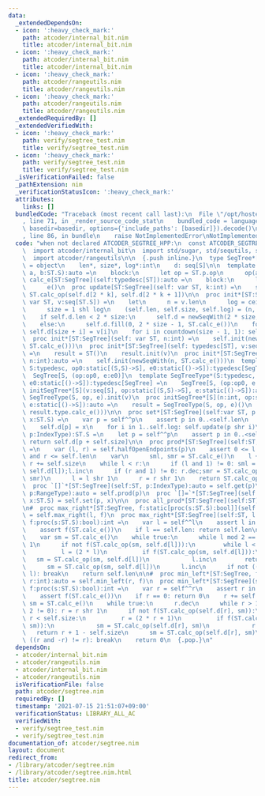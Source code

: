 ```yaml
---
data:
  _extendedDependsOn:
  - icon: ':heavy_check_mark:'
    path: atcoder/internal_bit.nim
    title: atcoder/internal_bit.nim
  - icon: ':heavy_check_mark:'
    path: atcoder/internal_bit.nim
    title: atcoder/internal_bit.nim
  - icon: ':heavy_check_mark:'
    path: atcoder/rangeutils.nim
    title: atcoder/rangeutils.nim
  - icon: ':heavy_check_mark:'
    path: atcoder/rangeutils.nim
    title: atcoder/rangeutils.nim
  _extendedRequiredBy: []
  _extendedVerifiedWith:
  - icon: ':heavy_check_mark:'
    path: verify/segtree_test.nim
    title: verify/segtree_test.nim
  - icon: ':heavy_check_mark:'
    path: verify/segtree_test.nim
    title: verify/segtree_test.nim
  _isVerificationFailed: false
  _pathExtension: nim
  _verificationStatusIcon: ':heavy_check_mark:'
  attributes:
    links: []
  bundledCode: "Traceback (most recent call last):\n  File \"/opt/hostedtoolcache/Python/3.10.1/x64/lib/python3.10/site-packages/onlinejudge_verify/documentation/build.py\"\
    , line 71, in _render_source_code_stat\n    bundled_code = language.bundle(stat.path,\
    \ basedir=basedir, options={'include_paths': [basedir]}).decode()\n  File \"/opt/hostedtoolcache/Python/3.10.1/x64/lib/python3.10/site-packages/onlinejudge_verify/languages/nim.py\"\
    , line 86, in bundle\n    raise NotImplementedError\nNotImplementedError\n"
  code: "when not declared ATCODER_SEGTREE_HPP:\n  const ATCODER_SEGTREE_HPP* = 1\n\
    \  import atcoder/internal_bit\n  import std/sugar, std/sequtils, std/algorithm\n\
    \  import atcoder/rangeutils\n\n  {.push inline.}\n  type SegTree*[S; p:static[tuple]]\
    \ = object\n    len*, size*, log*:int\n    d: seq[S]\n\n  template calc_op[ST:SegTree](self:typedesc[ST],\
    \ a, b:ST.S):auto =\n    block:\n      let op = ST.p.op\n      op(a, b)\n  template\
    \ calc_e[ST:SegTree](self:typedesc[ST]):auto =\n    block:\n      let e = ST.p.e\n\
    \      e()\n  proc update[ST:SegTree](self: var ST, k:int) =\n    self.d[k] =\
    \ ST.calc_op(self.d[2 * k], self.d[2 * k + 1])\n\n  proc init*[ST:SegTree](self:\
    \ var ST, v:seq[ST.S]) =\n    let\n      n = v.len\n      log = ceil_pow2(n)\n\
    \      size = 1 shl log\n    (self.len, self.size, self.log) = (n, size, log)\n\
    \    if self.d.len < 2 * size:\n      self.d = newSeqWith(2 * size, ST.calc_e())\n\
    \    else:\n      self.d.fill(0, 2 * size - 1, ST.calc_e())\n    for i in 0..<n:\
    \ self.d[size + i] = v[i]\n    for i in countdown(size - 1, 1): self.update(i)\n\
    \  proc init*[ST:SegTree](self: var ST, n:int) =\n    self.init(newSeqWith(n,\
    \ ST.calc_e()))\n  proc init*[ST:SegTree](self: typedesc[ST], v:seq[ST.S]):auto\
    \ =\n    result = ST()\n    result.init(v)\n  proc init*[ST:SegTree](self: typedesc[ST],\
    \ n:int):auto =\n    self.init(newSeqWith(n, ST.calc_e()))\n  template getType*(ST:typedesc[SegTree],\
    \ S:typedesc, op0:static[(S,S)->S], e0:static[()->S]):typedesc[SegTree] =\n  \
    \  SegTree[S, (op:op0, e:e0)]\n  template SegTreeType*(S:typedesc, op0:static[(S,S)->S],\
    \ e0:static[()->S]):typedesc[SegTree] =\n    SegTree[S, (op:op0, e:e0)]\n  proc\
    \ initSegTree*[S](v:seq[S], op:static[(S,S)->S], e:static[()->S]):auto =\n   \
    \ SegTreeType(S, op, e).init(v)\n  proc initSegTree*[S](n:int, op:static[(S,S)->S],\
    \ e:static[()->S]):auto =\n    result = SegTreeType(S, op, e)()\n    result.init(newSeqWith(n,\
    \ result.type.calc_e()))\n\n  proc set*[ST:SegTree](self:var ST, p:IndexType,\
    \ x:ST.S) =\n    var p = self^^p\n    assert p in 0..<self.len\n    p += self.size\n\
    \    self.d[p] = x\n    for i in 1..self.log: self.update(p shr i)\n\n  proc get*[ST:SegTree](self:ST,\
    \ p:IndexType):ST.S =\n    let p = self^^p\n    assert p in 0..<self.len\n   \
    \ return self.d[p + self.size]\n\n  proc prod*[ST:SegTree](self:ST, p:RangeType):ST.S\
    \ =\n    var (l, r) = self.halfOpenEndpoints(p)\n    assert 0 <= l and l <= r\
    \ and r <= self.len\n    var\n      sml, smr = ST.calc_e()\n    l += self.size;\
    \ r += self.size\n    while l < r:\n      if (l and 1) != 0: sml = ST.calc_op(sml,\
    \ self.d[l]);l.inc\n      if (r and 1) != 0: r.dec;smr = ST.calc_op(self.d[r],\
    \ smr)\n      l = l shr 1\n      r = r shr 1\n    return ST.calc_op(sml, smr)\n\
    \  proc `[]`*[ST:SegTree](self:ST, p:IndexType):auto = self.get(p)\n  proc `[]`*[ST:SegTree](self:ST,\
    \ p:RangeType):auto = self.prod(p)\n  proc `[]=`*[ST:SegTree](self:var ST, p:IndexType,\
    \ x:ST.S) = self.set(p, x)\n\n  proc all_prod*[ST:SegTree](self:ST):ST.S = self.d[1]\n\
    \n#  proc max_right*[ST:SegTree, f:static[proc(s:ST.S):bool]](self:ST, l:int):auto\
    \ = self.max_right(l, f)\n  proc max_right*[ST:SegTree](self:ST, l:IndexType,\
    \ f:proc(s:ST.S):bool):int =\n    var l = self^^l\n    assert l in 0..self.len\n\
    \    assert f(ST.calc_e())\n    if l == self.len: return self.len\n    l += self.size\n\
    \    var sm = ST.calc_e()\n    while true:\n      while l mod 2 == 0: l = l shr\
    \ 1\n      if not f(ST.calc_op(sm, self.d[l])):\n        while l < self.size:\n\
    \          l = (2 * l)\n          if f(ST.calc_op(sm, self.d[l])):\n         \
    \   sm = ST.calc_op(sm, self.d[l])\n            l.inc\n        return l - self.size\n\
    \      sm = ST.calc_op(sm, self.d[l])\n      l.inc\n      if not ((l and -l) !=\
    \ l): break\n    return self.len\n\n#  proc min_left*[ST:SegTree, f:static[proc(s:ST.S):bool]](self:ST,\
    \ r:int):auto = self.min_left(r, f)\n  proc min_left*[ST:SegTree](self:ST, r:IndexType,\
    \ f:proc(s:ST.S):bool):int =\n    var r = self^^r\n    assert r in 0..self.len\n\
    \    assert f(ST.calc_e())\n    if r == 0: return 0\n    r += self.size\n    var\
    \ sm = ST.calc_e()\n    while true:\n      r.dec\n      while r > 1 and (r mod\
    \ 2 != 0): r = r shr 1\n      if not f(ST.calc_op(self.d[r], sm)):\n        while\
    \ r < self.size:\n          r = (2 * r + 1)\n          if f(ST.calc_op(self.d[r],\
    \ sm)):\n            sm = ST.calc_op(self.d[r], sm)\n            r.dec\n     \
    \   return r + 1 - self.size\n      sm = ST.calc_op(self.d[r], sm)\n      if not\
    \ ((r and -r) != r): break\n    return 0\n  {.pop.}\n"
  dependsOn:
  - atcoder/internal_bit.nim
  - atcoder/rangeutils.nim
  - atcoder/internal_bit.nim
  - atcoder/rangeutils.nim
  isVerificationFile: false
  path: atcoder/segtree.nim
  requiredBy: []
  timestamp: '2021-07-15 21:51:07+09:00'
  verificationStatus: LIBRARY_ALL_AC
  verifiedWith:
  - verify/segtree_test.nim
  - verify/segtree_test.nim
documentation_of: atcoder/segtree.nim
layout: document
redirect_from:
- /library/atcoder/segtree.nim
- /library/atcoder/segtree.nim.html
title: atcoder/segtree.nim
---
```


